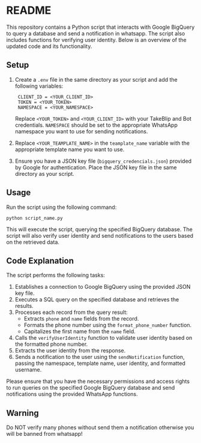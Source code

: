# README

This repository contains a Python script that interacts with Google BigQuery to query a database and send a notification in whatsapp. The script also includes functions for verifying user identity. Below is an overview of the updated code and its functionality.

## Setup

1. Create a `.env` file in the same directory as your script and add the following variables:
   ```
    CLIENT_ID = <YOUR_CLIENT_ID>
    TOKEN = <YOUR_TOKEN>
    NAMESPACE = <YOUR_NAMESPACE>
   ```

   Replace `<YOUR_TOKEN>` and `<YOUR_CLIENT_ID>` with your TakeBlip and Bot credentials. `NAMESPACE` should be set to the appropriate WhatsApp namespace you want to use for sending notifications.

2. Replace `<YOUR_TEAMPLATE_NAME>` in the `teamplate_name` variable with the appropriate template name you want to use.

3. Ensure you have a JSON key file (`bigquery_credencials.json`) provided by Google for authentication. Place the JSON key file in the same directory as your script.

## Usage

Run the script using the following command:

```
python script_name.py
```

This will execute the script, querying the specified BigQuery database. The script will also verify user identity and send notifications to the users based on the retrieved data.

## Code Explanation

The script performs the following tasks:

1. Establishes a connection to Google BigQuery using the provided JSON key file.
2. Executes a SQL query on the specified database and retrieves the results.
3. Processes each record from the query result:
   - Extracts `phone` and `name` fields from the record.
   - Formats the phone number using the `format_phone_number` function.
   - Capitalizes the first name from the `name` field.
4. Calls the `verifyUserIdentity` function to validate user identity based on the formatted phone number.
5. Extracts the user identity from the response.
6. Sends a notification to the user using the `sendNotification` function, passing the namespace, template name, user identity, and formatted username.

Please ensure that you have the necessary permissions and access rights to run queries on the specified Google BigQuery database and send notifications using the provided WhatsApp functions.

## Warning

Do NOT verify many phones without send them a notification otherwise you will be banned from whatsapp!
